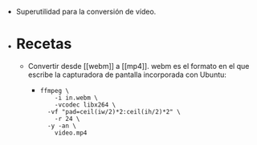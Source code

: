 - Superutilidad para la conversión de vídeo.
- # Recetas
  - Convertir desde [[webm]] a [[mp4]]. webm es el formato en el que escribe la capturadora de pantalla incorporada con Ubuntu:
    - ```shell
      ffmpeg \
          -i in.webm \
          -vcodec libx264 \
      	-vf "pad=ceil(iw/2)*2:ceil(ih/2)*2" \
          -r 24 \
      	-y -an \
          video.mp4
      ```